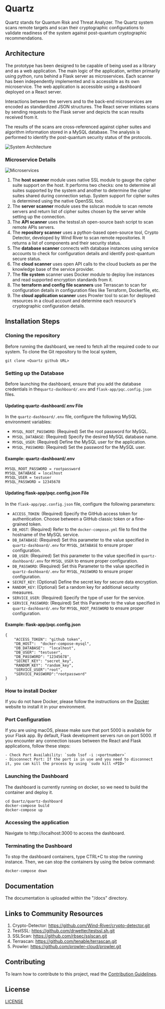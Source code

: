 # Quartz

Quartz stands for Quantum Risk and Threat Analyzer. The Quartz system scans remote targets and scan their cryptographic configurations to validate readiness of the system against post-quantum cryptographic recommendations.

## Architecture

The prototype has been designed to be capable of being used as a library and as a web application. The main logic of the application, written primarily using python, runs behind a Flask server as microservices. Each scanner has been independently implemented and is accessible as its own microservice. The web application is accessible using a dashboard deployed on a React server.

Interactions between the servers and to the back-end microservices are encoded as standardized JSON structures. The React server initiates scans by sending requests to the Flask server and depicts the scan results received from it.

The results of the scans are cross-referenced against cipher suites and algorithm information stored in a MySQL database. The analysis is performed to identify the post-quantum security status of the protocols.

![System Architecture](./docs/quartz-dashboard.png "System Architecture")

### Microservice Details

![Microservices](./docs/Microservices.png "Microservices")

1. The **host scanner** module uses native SSL module to gauge the cipher suite support on the host. It performs two checks: one to determine all suites supported by the system and another to determine the cipher suites shared during connection setup. System support for cipher suites is determined using the native OpenSSL tool.
2. The **server scanner** module uses the sslscan module to scan remote servers and return list of cipher suites chosen by the server while setting up the connection.
3. The **API scanner** uses the testssl.sh open-source bash script to scan remote APIs servers.
4. The **repository scanner** uses a python-based open-source tool, Crypto Detector, developed by Wind River to scan remote repositories. It returns a list of components and their security status.
5. The **database scanner** connects with database instances using service accounts to check for configuration details and identify post-quantum secure status.
6. The **cloud scanner** uses open API calls to the cloud buckets as per the knowledge base of the service provider.
7. The **file system** scanner uses Docker module to deploy live instances and read supported encryption standards from it.
8. The **terraform and config file scanners** use Terrascan to scan for configuration details in configuration files like Terraform, Dockerfile, etc.
9. The **cloud application scanner** uses Prowler tool to scan for deployed resources in a cloud account and determine each resource's cryptographic configuration details.

## Installation Steps

### Cloning the repository

Before running the dashboard, we need to fetch all the required code to our system. To clone the Git repository to the local system,

```
git clone <Quartz github URL>
```

### Setting up the Database

Before launching the dashboard, ensure that you add the database credentials in the`quartz-dashboard/.env` and `flask-app/pqc.config.json` files.

#### Updating quartz-dashboard/.env File

In the `quartz-dashboard/.env` file, configure the following MySQL environment variables:

- `MYSQL_ROOT_PASSWORD`: (Required) Set the root password for MySQL.
- `MYSQL_DATABASE`: (Required) Specify the desired MySQL database name.
- `MYSQL_USER`: (Required) Define the MySQL user for the application.
- `MYSQL_PASSWORD`: (Required) Set the password for the MySQL user.

#### Example: quartz-dashboard/.env

```
MYSQL_ROOT_PASSWORD = rootpassword
MYSQL_DATABASE = localhost
MYSQL_USER = testuser
MYSQL_PASSWORD = 12345678
```

#### Updating flask-app/pqc.config.json File

In the `flask-app/pqc.config.json` file, configure the following parameters:

- `ACCESS_TOKEN`: (Required) Specify the GitHub access token for authentication. Choose between a GitHub classic token or a fine-grained token.
- `DB_HOST`: (Required) Refer to the `docker-compose.yml` file to find the hostname of the MySQL service.
- `DB_DATABASE`: (Required) Set this parameter to the value specified in `quartz-dashboard/.env` for `MYSQL_DATABASE` to ensure proper configuration.
- `DB_USER`: (Required) Set this parameter to the value specified in `quartz-dashboard/.env` for `MYSQL_USER` to ensure proper configuration.
- `DB_PASSWORD`: (Required) Set this Parameter to the value specified in `quartz-dashboard/.env` for `MYSQL_PASSWORD` to ensure proper configuration.
- `SECRET_KEY`: (Optional) Define the secret key for secure data encryption.
- `RANDOM_KEY`: (Optional) Set a random key for additional security measures.
- `SERVICE_USER`: (Required) Specify the type of user for the service.
- `SERVICE_PASSWORD`: (Required) Set this Parameter to the value specified in `quartz-dashboard/.env` for `MYSQL_ROOT_PASSWORD` to ensure proper configuration.

#### Example: flask-app/pqc.config.json

```
{
    "ACCESS_TOKEN": "github token",
    "DB_HOST":  "docker-compose-mysql",
    "DB_DATABASE":  "localhost",
    "DB_USER": "testuser",
    "DB_PASSWORD": "12345678",
    "SECRET_KEY": "secret_key",
    "RANDOM_KEY": "random_key",
    "SERVICE_USER":"root",
    "SERVICE_PASSWORD":"rootpassword"
}
```

### How to install Docker

If you do not have Docker, please follow the instructions on the [Docker](https://www.docker.com) website to install it in your environment.

### Port Configuration

If you are using macOS, please make sure that port 5000 is available for your Flask app. By default, Flask development servers run on port 5000. If you encounter any connection issues between the React and Flask applications, follow these steps:

```
- Check Port Availability: `sudo lsof -i :<portnumber>`
- Disconnect Port: If the port is in use and you need to disconnect it, you can kill the process by using `sudo kill <PID>`
```

### Launching the Dashboard

The dashboard is currently running on docker, so we need to build the container and deploy it.

```
cd Quartz/quartz-dashboard
docker-compose build
docker-compose up
```

### Accessing the application

Navigate to http://localhost:3000 to access the dashboard.

### Terminating the Dashboard

To stop the dashboard containers, type CTRL+C to stop the running instance. Then, we can stop the containers by using the below command:

```
docker-compose down
```

## Documentation

The documentation is uploaded within the "/docs" directory.

## Links to Community Resources

1. Crypto-Detector: https://github.com/Wind-River/crypto-detector.git
2. TestSSL: https://github.com/drwetter/testssl.sh.git
3. SSLScan: https://github.com/rbsec/sslscan.git
4. Terrascan: https://github.com/tenable/terrascan.git
5. Prowler: https://github.com/prowler-cloud/prowler.git

## Contributing

To learn how to contribute to this project, read the [Contribution Guidelines](./CONTRIBUTING.md).

## License

[LICENSE](./LICENSE)
